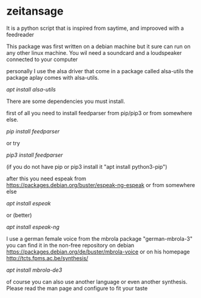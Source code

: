 # zeitansage
It is a python script that is inspired from saytime, and improoved with a feedreader

This package was first written on a debian machine but it sure can run on any other linux machine.
You wil need a soundcard and a loudspeaker connected to your computer

personally I use the alsa driver that come in a package called alsa-utils
the package aplay comes with alsa-utils.

*apt install alsa-utils*

There are some dependencies you must install.

first of all you need to install feedparser from pip/pip3 or from somewhere else.

*pip install feedparser*

or try

*pip3 install feedparser*

(if you do not have pip or pip3 install it "apt install python3-pip")

after this you need espeak from https://packages.debian.org/buster/espeak-ng-espeak or from somewhere else

*apt install espeak*

or (better) 

*apt install espeak-ng*

I use a german female voice from the mbrola package "german-mbrola-3" you can find it in the non-free repository on debian https://packages.debian.org/de/buster/mbrola-voice or on his homepage http://tcts.fpms.ac.be/synthesis/

*apt install mbrola-de3*

of course you can also use another language or even another synthesis. Please read the man page and configure to fit your taste
